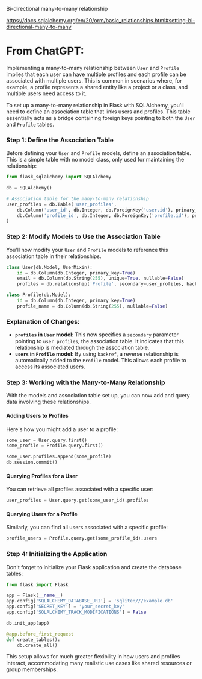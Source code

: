 Bi-directional many-to-many relationship

https://docs.sqlalchemy.org/en/20/orm/basic_relationships.html#setting-bi-directional-many-to-many



From ChatGPT:
=============
Implementing a many-to-many relationship between `User` and `Profile` implies that each user can have multiple profiles and each profile can be associated with multiple users. This is common in scenarios where, for example, a profile represents a shared entity like a project or a class, and multiple users need access to it.

To set up a many-to-many relationship in Flask with SQLAlchemy, you'll need to define an association table that links users and profiles. This table essentially acts as a bridge containing foreign keys pointing to both the `User` and `Profile` tables.

### Step 1: Define the Association Table
Before defining your `User` and `Profile` models, define an association table. This is a simple table with no model class, only used for maintaining the relationship:

```python
from flask_sqlalchemy import SQLAlchemy

db = SQLAlchemy()

# Association table for the many-to-many relationship
user_profiles = db.Table('user_profiles',
    db.Column('user_id', db.Integer, db.ForeignKey('user.id'), primary_key=True),
    db.Column('profile_id', db.Integer, db.ForeignKey('profile.id'), primary_key=True)
)
```

### Step 2: Modify Models to Use the Association Table
You'll now modify your `User` and `Profile` models to reference this association table in their relationships.

```python
class User(db.Model, UserMixin):
    id = db.Column(db.Integer, primary_key=True)
    email = db.Column(db.String(255), unique=True, nullable=False)
    profiles = db.relationship('Profile', secondary=user_profiles, backref=db.backref('users', lazy='dynamic'))

class Profile(db.Model):
    id = db.Column(db.Integer, primary_key=True)
    profile_name = db.Column(db.String(255), nullable=False)
```

### Explanation of Changes:
- **`profiles` in `User` model**: This now specifies a `secondary` parameter pointing to `user_profiles`, the association table. It indicates that this relationship is mediated through the association table.
- **`users` in `Profile` model**: By using `backref`, a reverse relationship is automatically added to the `Profile` model. This allows each profile to access its associated users.

### Step 3: Working with the Many-to-Many Relationship
With the models and association table set up, you can now add and query data involving these relationships.

#### Adding Users to Profiles
Here's how you might add a user to a profile:

```python
some_user = User.query.first()
some_profile = Profile.query.first()

some_user.profiles.append(some_profile)
db.session.commit()
```

#### Querying Profiles for a User
You can retrieve all profiles associated with a specific user:

```python
user_profiles = User.query.get(some_user_id).profiles
```

#### Querying Users for a Profile
Similarly, you can find all users associated with a specific profile:

```python
profile_users = Profile.query.get(some_profile_id).users
```

### Step 4: Initializing the Application
Don't forget to initialize your Flask application and create the database tables:

```python
from flask import Flask

app = Flask(__name__)
app.config['SQLALCHEMY_DATABASE_URI'] = 'sqlite:///example.db'
app.config['SECRET_KEY'] = 'your_secret_key'
app.config['SQLALCHEMY_TRACK_MODIFICATIONS'] = False

db.init_app(app)

@app.before_first_request
def create_tables():
    db.create_all()
```

This setup allows for much greater flexibility in how users and profiles interact, accommodating many realistic use cases like shared resources or group memberships.
